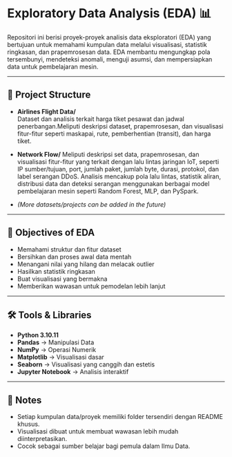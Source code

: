 # Exploratory Data Analysis (EDA) 📊

Repositori ini berisi proyek-proyek analisis data eksploratori (EDA) yang bertujuan untuk memahami kumpulan data melalui visualisasi, statistik ringkasan, dan prapemrosesan data. EDA membantu mengungkap pola tersembunyi, mendeteksi anomali, menguji asumsi, dan mempersiapkan data untuk pembelajaran mesin.

---

## 📂 Project Structure

- **Airlines Flight Data/**  
  Dataset dan analisis terkait harga tiket pesawat dan jadwal penerbangan.Meliputi deskripsi dataset, prapemrosesan, dan visualisasi fitur-fitur seperti maskapai, rute, pemberhentian (transit), dan harga tiket.

- **Network Flow/**
  Meliputi deskripsi set data, prapemrosesan, dan visualisasi fitur-fitur yang terkait dengan lalu lintas jaringan IoT, seperti IP sumber/tujuan, port, jumlah paket, jumlah byte, durasi, protokol, dan label serangan DDoS. Analisis mencakup pola lalu lintas, statistik aliran, distribusi data dan deteksi serangan menggunakan berbagai model pembelajaran mesin seperti Random Forest, MLP, dan PySpark.

- *(More datasets/projects can be added in the future)*

---

## 🚀 Objectives of EDA
- Memahami struktur dan fitur dataset  
- Bersihkan dan proses awal data mentah 
- Menangani nilai yang hilang dan melacak outlier 
- Hasilkan statistik ringkasan  
- Buat visualisasi yang bermakna  
- Memberikan wawasan untuk pemodelan lebih lanjut  

---

## 🛠️ Tools & Libraries
- **Python 3.10.11**  
- **Pandas** → Manipulasi Data  
- **NumPy** → Operasi Numerik  
- **Matplotlib** → Visualisasi dasar  
- **Seaborn** → Visualisasi yang canggih dan estetis  
- **Jupyter Notebook** → Analisis interaktif  

---

## 📌 Notes
- Setiap kumpulan data/proyek memiliki folder tersendiri dengan README khusus.  
- Visualisasi dibuat untuk membuat wawasan lebih mudah diinterpretasikan.  
- Cocok sebagai sumber belajar bagi pemula dalam Ilmu Data.  
